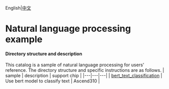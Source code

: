English|[中文](README_CN.md)

# Natural language processing example

#### Directory structure and description
This catalog is a sample of natural language processing for users' reference. The directory structure and specific instructions are as follows.
| sample  | description  | support chip |
|---|---|---|
| [bert_text_classification](./bert_text_classification) | Use bert model to classify text | Ascend310 |